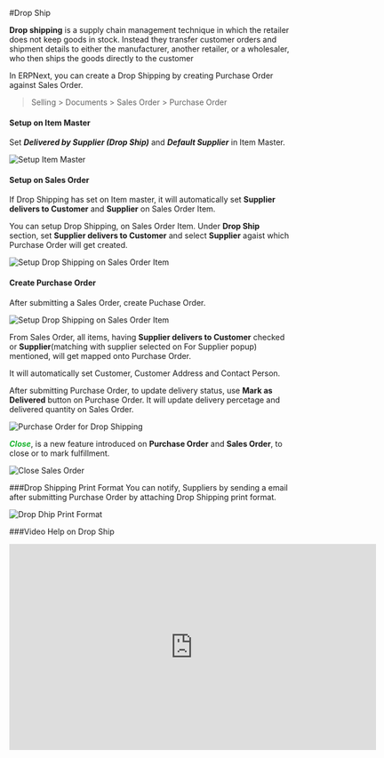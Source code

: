 <!-- add-breadcrumbs -->
#Drop Ship

**Drop shipping** is a supply chain management technique in which the retailer does not keep goods in stock. Instead they transfer customer orders and shipment details to either the manufacturer, another retailer, or a wholesaler, who then ships the goods directly to the customer

In ERPNext, you can create a Drop Shipping by creating Purchase Order against Sales Order.

> Selling > Documents > Sales Order > Purchase Order

#### Setup on Item Master

Set **_Delivered by Supplier (Drop Ship)_** and **_Default Supplier_** in Item Master.

<img class="screenshot" alt="Setup Item Master" src="{{docs_base_url}}/assets/img/selling/setup-drop-ship-on-item-master.png">

#### Setup on Sales Order
If Drop Shipping has set on Item master, it will automatically set **Supplier delivers to Customer** and **Supplier** on Sales Order Item.

You can setup Drop Shipping, on Sales Order Item. Under **Drop Ship** section, set **Supplier delivers to Customer** and select **Supplier** agaist which Purchase Order will get created.

<img class="screenshot" alt="Setup Drop Shipping on Sales Order Item" src="{{docs_base_url}}/assets/img/selling/setup-drop-ship-on-sales-order-item.png">

#### Create Purchase Order
After submitting a Sales Order, create Puchase Order.

<img class="screenshot" alt="Setup Drop Shipping on Sales Order Item" src="{{docs_base_url}}/assets/img/selling/drop-ship-sales-order.png">

From Sales Order, all items, having **Supplier delivers to Customer**  checked or **Supplier**(matching with supplier selected on For Supplier popup) mentioned, will get mapped onto Purchase Order. 

It will automatically set Customer, Customer Address and Contact Person.

After submitting Purchase Order, to update delivery status, use **Mark as Delivered** button on Purchase Order. It will update delivery percetage and delivered quantity on Sales Order.

<img class="screenshot" alt="Purchase Order for Drop Shipping" src="{{docs_base_url}}/assets/img/selling/drop-ship-purchase-order.png">

<span style="color:#18B52D">**_Close_**</span>, is a new feature introduced on **Purchase Order** and **Sales Order**, to close or to mark fulfillment.

<img class="screenshot" alt="Close Sales Order" src="{{docs_base_url}}/assets/img/selling/close-sales-order.png">

###Drop Shipping Print Format
You can notify, Suppliers by sending a email after submitting Purchase Order by attaching Drop Shipping print format.

<img class="screenshot" alt="Drop Dhip Print Format" src="{{docs_base_url}}/assets/img/selling/drop-ship-print-format.png">

###Video Help on Drop Ship

<iframe width="660" height="371" src="https://www.youtube.com/embed/hUc0hu_XLdo" frameborder="0" allowfullscreen></iframe>